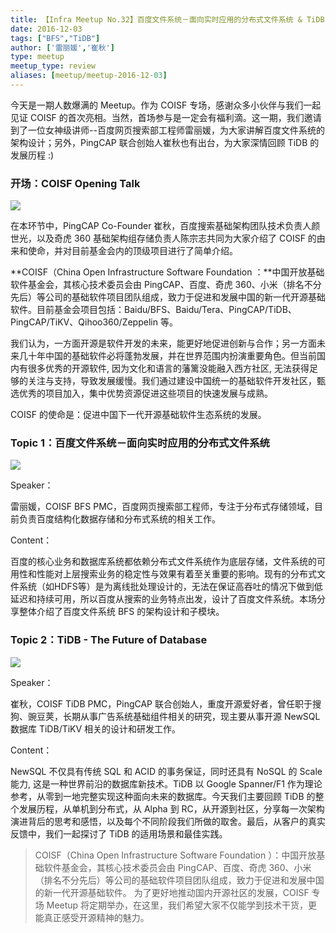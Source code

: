 ```yaml
---
title: 【Infra Meetup No.32】百度文件系统－面向实时应用的分布式文件系统 & TiDB - The Future of Database
date: 2016-12-03
tags: ["BFS","TiDB"]
author: ['雷丽媛','崔秋']
type: meetup
meetup_type: review
aliases: [meetup/meetup-2016-12-03]
---
```



今天是一期人数爆满的 Meetup。作为 COISF 专场，感谢众多小伙伴与我们一起见证 COISF 的首次亮相。当然，首场参与是一定会有福利滴。这一期，我们邀请到了一位女神级讲师--百度网页搜索部工程师雷丽媛，为大家讲解百度文件系统的架构设计；另外，PingCAP 联合创始人崔秋也有出台，为大家深情回顾 TiDB 的发展历程 :)

### 开场：COISF Opening Talk

![](http://upload-images.jianshu.io/upload_images/542677-ba7281fb4f55081d?imageMogr2/auto-orient/strip%7CimageView2/2/w/1240)

在本环节中，PingCAP Co-Founder 崔秋，百度搜索基础架构团队技术负责人颜世光，以及奇虎 360 基础架构组存储负责人陈宗志共同为大家介绍了 COISF 的由来和使命，并对目前基金会内的顶级项目进行了简单介绍。

**COISF（China Open Infrastructure Software Foundation ：**中国开放基础软件基金会，其核心技术委员会由 PingCAP、百度、奇虎 360、小米（排名不分先后）等公司的基础软件项目团队组成，致力于促进和发展中国的新一代开源基础软件。目前基金会项目包括：Baidu/BFS、Baidu/Tera、PingCAP/TiDB、PingCAP/TiKV、Qihoo360/Zeppelin 等。

我们认为，一方面开源是软件开发的未来，能更好地促进创新与合作；另一方面未来几十年中国的基础软件必将蓬勃发展，并在世界范围内扮演重要角色。但当前国内有很多优秀的开源软件, 因为文化和语言的藩篱没能融入西方社区, 无法获得足够的关注与支持，导致发展缓慢。我们通过建设中国统一的基础软件开发社区，甄选优秀的项目加入，集中优势资源促进这些项目的快速发展与成熟。

COISF 的使命是：促进中国下一代开源基础软件生态系统的发展。

### Topic 1：百度文件系统－面向实时应用的分布式文件系统

![](http://upload-images.jianshu.io/upload_images/542677-0b73b83a49d44d72?imageMogr2/auto-orient/strip%7CimageView2/2/w/1240) 

Speaker：

雷丽媛，COISF BFS PMC，百度网页搜索部工程师，专注于分布式存储领域，目前负责百度结构化数据存储和分布式系统的相关工作。

Content：

百度的核心业务和数据库系统都依赖分布式文件系统作为底层存储，文件系统的可用性和性能对上层搜索业务的稳定性与效果有着至关重要的影响。现有的分布式文件系统（如HDFS等）是为离线批处理设计的，无法在保证高吞吐的情况下做到低延迟和持续可用，所以百度从搜索的业务特点出发，设计了百度文件系统。本场分享整体介绍了百度文件系统 BFS 的架构设计和子模块。

### Topic 2：TiDB - The Future of Database

![](http://upload-images.jianshu.io/upload_images/542677-0585076cc89a6b76?imageMogr2/auto-orient/strip%7CimageView2/2/w/1240) 

Speaker：

崔秋，COISF TiDB PMC，PingCAP 联合创始人，重度开源爱好者，曾任职于搜狗、豌豆荚，长期从事广告系统基础组件相关的研究，现主要从事开源 NewSQL 数据库 TiDB/TiKV 相关的设计和研发工作。

Content：

NewSQL 不仅具有传统 SQL 和 ACID 的事务保证，同时还具有 NoSQL 的 Scale 能力, 这是一种世界前沿的数据库新技术。TiDB 以 Google Spanner/F1 作为理论参考，从零到一地完整实现这种面向未来的数据库。今天我们主要回顾 TiDB 的整个发展历程，从单机到分布式，从 Alpha 到 RC，从开源到社区，分享每一次架构演进背后的思考和感悟，以及每个不同阶段我们所做的取舍。最后，从客户的真实反馈中，我们一起探讨了 TiDB 的适用场景和最佳实践。

>COISF（China Open Infrastructure Software Foundation ）：中国开放基础软件基金会，其核心技术委员会由 PingCAP、百度、奇虎 360、小米（排名不分先后）等公司的基础软件项目团队组成，致力于促进和发展中国的新一代开源基础软件。
>为了更好地推动国内开源社区的发展，COISF 专场 Meetup 将定期举办，在这里，我们希望大家不仅能学到技术干货，更能真正感受开源精神的魅力。



